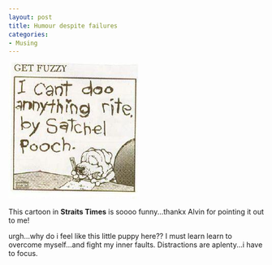 ```yaml
---
layout: post
title: Humour despite failures
categories:
- Musing
---
```


![](/img/cantDo.jpg)

This cartoon in **Straits Times** is soooo funny...thankx Alvin for pointing it out to me!

urgh...why do i feel like this little puppy here?? I must learn learn to overcome myself...and fight my inner faults. Distractions are aplenty...i have to focus.
